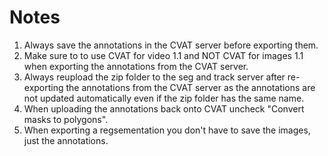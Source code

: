 # Notes
1. Always save the annotations in the CVAT server before exporting them.
2. Make sure to to use CVAT for video 1.1 and NOT CVAT for images 1.1 when exporting the annotations from the CVAT server.
3. Always reupload the zip folder to the seg and track server after re-exporting the annotations from the CVAT server as the annotations are not updated automatically even if the zip folder has the same name.
4. When uploading the annotations back onto CVAT uncheck "Convert masks to polygons".
5. When exporting a regsementation you don't have to save the images, just the annotations.